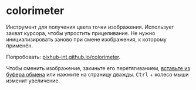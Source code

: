 # colorimeter

Инструмент для получения цвета точки изображения. Использует захват курсора, чтобы упростить прицеливание. Не нужно инициализировать заново при смене изображения, к которому применён.

Попробовать: [pixhub-int.github.io/colorimeter](http://pixhub-int.github.io/colorimeter).

Чтобы сменить изображение, закиньте его перетягиванием, [вставьте из буфера обмена](https://github.com/Ser-Gen/paste.js) или нажмите на страницу дважды. <kbd>Ctrl</kbd> + колесо мыши изменит увеличение.
